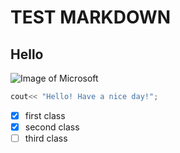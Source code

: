 # TEST MARKDOWN
## Hello
![Image of Microsoft](https://pngimg.com/uploads/microsoft/microsoft_PNG10.png)
``` C++
cout<< "Hello! Have a nice day!";
```
- [X] first class
- [X] second class
- [ ] third class
